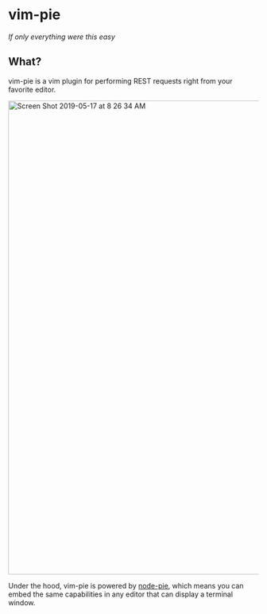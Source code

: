 vim-pie
=======

*If only everything were this easy*

## What?

vim-pie is a vim plugin for performing REST requests right from your favorite editor.

<img width="952" alt="Screen Shot 2019-05-17 at 8 26 34 AM" src="https://user-images.githubusercontent.com/816150/57927965-8474c100-787d-11e9-8aa9-aa53779d7918.png">

Under the hood, vim-pie is powered by [node-pie][1], which means you can embed the same capabilities in any editor that can display a terminal window.

[1]: https://github.com/dhleong/node-pie
